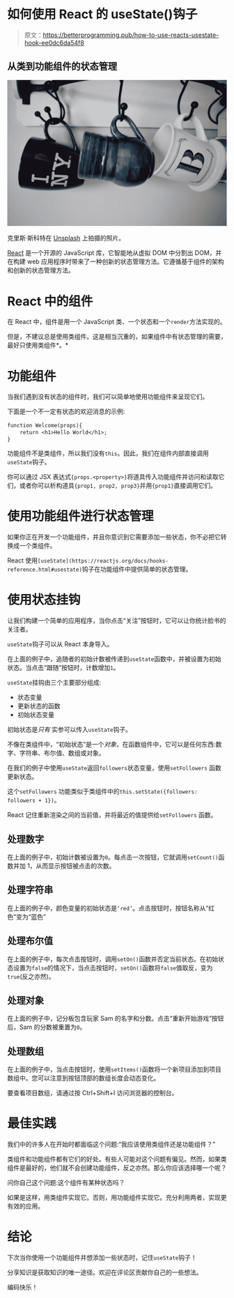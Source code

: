 # 如何使用 React 的 useState()钩子

> 原文：<https://betterprogramming.pub/how-to-use-reacts-usestate-hook-ee0dc6da54f8>

## 从类到功能组件的状态管理

![](img/2c00798e409ee51bc2be0c25b73f5fbd.png)

克里斯·斯科特在 [Unsplash](https://unsplash.com?utm_source=medium&utm_medium=referral) 上拍摄的照片。

[React](https://reactjs.org/) 是一个开源的 JavaScript 库，它智能地从虚拟 DOM 中分割出 DOM，并在构建 web 应用程序时带来了一种创新的状态管理方法。它遵循基于组件的架构和创新的状态管理方法。

# React 中的组件

在 React 中，组件是用一个 JavaScript 类、一个状态和一个`render`方法实现的。

但是，不建议总是使用类组件。这是相当沉重的，如果组件中有状态管理的需要，最好只使用类组件*。*

# 功能组件

当我们遇到没有状态的组件时，我们可以简单地使用功能组件来呈现它们。

下面是一个不一定有状态的欢迎消息的示例:

```
function Welcome(props){
    return <h1>Hello World</h1>;
}
```

功能组件不是类组件，所以我们没有`this`。因此，我们在组件内部直接调用`useState`钩子。

你可以通过 JSX 表达式`{props.<property>}`将道具传入功能组件并访问和读取它们，或者你可以析构道具`{prop1, prop2, prop3}`并用`{prop1}`直接调用它们。

# 使用功能组件进行状态管理

如果你正在开发一个功能组件，并且你意识到它需要添加一些状态，你不必把它转换成一个类组件。

React 使用`[useState](https://reactjs.org/docs/hooks-reference.html#usestate)`钩子在功能组件中提供简单的状态管理。

# 使用状态挂钩

让我们构建一个简单的应用程序，当你点击“关注”按钮时，它可以让你统计脸书的关注者。

`useState`钩子可以从 React 本身导入。

在上面的例子中，追随者的初始计数被传递到`useState`函数中，并被设置为初始状态。当点击“跟随”按钮时，计数增加`1`。

`useState`挂钩由三个主要部分组成:

*   状态变量
*   更新状态的函数
*   初始状态变量

初始状态是*只有* 实参可以传入`useState`钩子。

不像在类组件中，“初始状态”是一个*对象*，在函数组件中，它可以是任何东西:数字、字符串、布尔值、数组或对象。

在我们的例子中使用`useState`返回`followers`状态变量，使用`setFollowers` 函数更新状态。

这个`setFollowers` 功能类似于类组件中的`this.setState({followers: followers + 1})`。

React 记住重新渲染之间的当前值，并将最近的值提供给`setFollowers` 函数。

## 处理数字

在上面的例子中，初始计数被设置为`0`。每点击一次按钮，它就调用`setCount()`函数并加 1，从而显示按钮被点击的次数。

## 处理字符串

在上面的例子中，颜色变量的初始状态是`‘red’`。点击按钮时，按钮名称从“红色”变为“蓝色”

## 处理布尔值

在上面的例子中，每次点击按钮时，调用`setOn()`函数并否定当前状态。在初始状态设置为`false`的情况下，当点击按钮时，`setOn()`函数将`false`值取反，变为`true`(反之亦然)。

## 处理对象

在上面的例子中，记分板包含玩家 Sam 的名字和分数。点击“重新开始游戏”按钮后，Sam 的分数被重置为`0`。

## 处理数组

在上面的例子中，当点击按钮时，使用`setItems()`函数将一个新项目添加到项目数组中。您可以注意到按钮顶部的数组长度会动态变化。

要查看项目数组，请通过按 Ctrl+Shift+I 访问浏览器的控制台。

# 最佳实践

我们中的许多人在开始时都面临这个问题:“我应该使用类组件还是功能组件？”

类组件和功能组件都有它们的好处。有些人可能对这个问题有偏见。然而，如果类组件是最好的，他们就不会创建功能组件，反之亦然。那么你应该选择哪一个呢？

问你自己这个问题:这个组件有某种状态吗？

如果是这样，用类组件实现它。否则，用功能组件实现它。充分利用两者，实现更有效的应用。

# 结论

下次当你使用一个功能组件并想添加一些状态时，记住`useState`钩子！

分享知识是获取知识的唯一途径。欢迎在评论区贡献你自己的一些想法。

编码快乐！